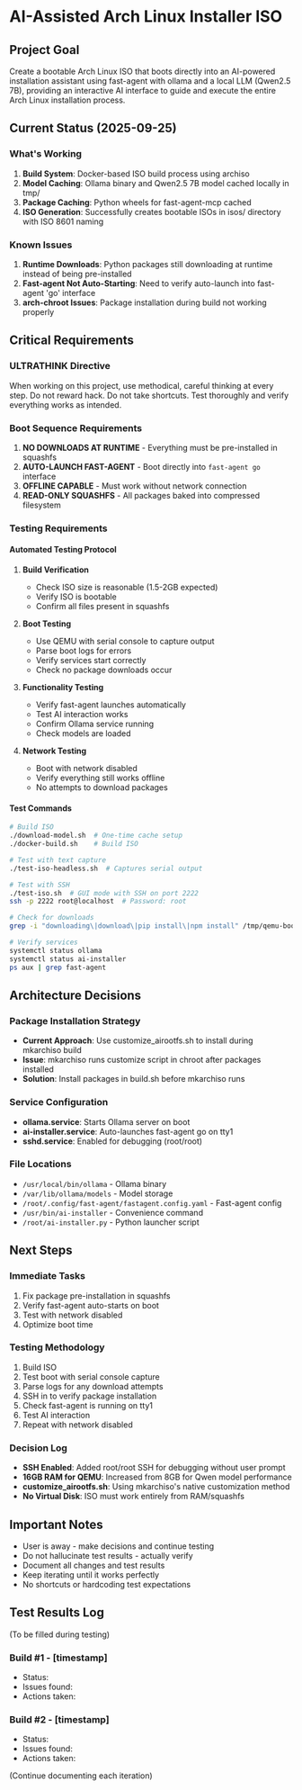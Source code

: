 # AI-Assisted Arch Linux Installer ISO

## Project Goal
Create a bootable Arch Linux ISO that boots directly into an AI-powered installation assistant using fast-agent with ollama and a local LLM (Qwen2.5 7B), providing an interactive AI interface to guide and execute the entire Arch Linux installation process.

## Current Status (2025-09-25)

### What's Working
1. **Build System**: Docker-based ISO build process using archiso
2. **Model Caching**: Ollama binary and Qwen2.5 7B model cached locally in tmp/
3. **Package Caching**: Python wheels for fast-agent-mcp cached
4. **ISO Generation**: Successfully creates bootable ISOs in isos/ directory with ISO 8601 naming

### Known Issues
1. **Runtime Downloads**: Python packages still downloading at runtime instead of being pre-installed
2. **Fast-agent Not Auto-Starting**: Need to verify auto-launch into fast-agent 'go' interface
3. **arch-chroot Issues**: Package installation during build not working properly

## Critical Requirements

### ULTRATHINK Directive
When working on this project, use methodical, careful thinking at every step. Do not reward hack. Do not take shortcuts. Test thoroughly and verify everything works as intended.

### Boot Sequence Requirements
1. **NO DOWNLOADS AT RUNTIME** - Everything must be pre-installed in squashfs
2. **AUTO-LAUNCH FAST-AGENT** - Boot directly into `fast-agent go` interface
3. **OFFLINE CAPABLE** - Must work without network connection
4. **READ-ONLY SQUASHFS** - All packages baked into compressed filesystem

### Testing Requirements

#### Automated Testing Protocol
1. **Build Verification**
   - Check ISO size is reasonable (1.5-2GB expected)
   - Verify ISO is bootable
   - Confirm all files present in squashfs

2. **Boot Testing**
   - Use QEMU with serial console to capture output
   - Parse boot logs for errors
   - Verify services start correctly
   - Check no package downloads occur

3. **Functionality Testing**
   - Verify fast-agent launches automatically
   - Test AI interaction works
   - Confirm Ollama service running
   - Check models are loaded

4. **Network Testing**
   - Boot with network disabled
   - Verify everything still works offline
   - No attempts to download packages

#### Test Commands
```bash
# Build ISO
./download-model.sh  # One-time cache setup
./docker-build.sh    # Build ISO

# Test with text capture
./test-iso-headless.sh  # Captures serial output

# Test with SSH
./test-iso.sh  # GUI mode with SSH on port 2222
ssh -p 2222 root@localhost  # Password: root

# Check for downloads
grep -i "downloading\|download\|pip install\|npm install" /tmp/qemu-boot*.log

# Verify services
systemctl status ollama
systemctl status ai-installer
ps aux | grep fast-agent
```

## Architecture Decisions

### Package Installation Strategy
- **Current Approach**: Use customize_airootfs.sh to install during mkarchiso build
- **Issue**: mkarchiso runs customize script in chroot after packages installed
- **Solution**: Install packages in build.sh before mkarchiso runs

### Service Configuration
- **ollama.service**: Starts Ollama server on boot
- **ai-installer.service**: Auto-launches fast-agent go on tty1
- **sshd.service**: Enabled for debugging (root/root)

### File Locations
- `/usr/local/bin/ollama` - Ollama binary
- `/var/lib/ollama/models` - Model storage
- `/root/.config/fast-agent/fastagent.config.yaml` - Fast-agent config
- `/usr/bin/ai-installer` - Convenience command
- `/root/ai-installer.py` - Python launcher script

## Next Steps

### Immediate Tasks
1. Fix package pre-installation in squashfs
2. Verify fast-agent auto-starts on boot
3. Test with network disabled
4. Optimize boot time

### Testing Methodology
1. Build ISO
2. Test boot with serial console capture
3. Parse logs for any download attempts
4. SSH in to verify package installation
5. Check fast-agent is running on tty1
6. Test AI interaction
7. Repeat with network disabled

### Decision Log
- **SSH Enabled**: Added root/root SSH for debugging without user prompt
- **16GB RAM for QEMU**: Increased from 8GB for Qwen model performance
- **customize_airootfs.sh**: Using mkarchiso's native customization method
- **No Virtual Disk**: ISO must work entirely from RAM/squashfs

## Important Notes
- User is away - make decisions and continue testing
- Do not hallucinate test results - actually verify
- Document all changes and test results
- Keep iterating until it works perfectly
- No shortcuts or hardcoding test expectations

## Test Results Log
(To be filled during testing)

### Build #1 - [timestamp]
- Status:
- Issues found:
- Actions taken:

### Build #2 - [timestamp]
- Status:
- Issues found:
- Actions taken:

(Continue documenting each iteration)
